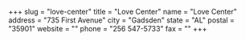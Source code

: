 +++
slug = "love-center"
title = "Love Center"
name = "Love Center"
address = "735 First Avenue"
city = "Gadsden"
state = "AL"
postal = "35901"
website = ""
phone = "256 547-5733"
fax = ""
+++
